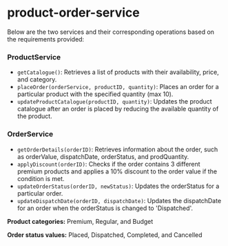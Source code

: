 # product-order-service

Below are the two services and their corresponding operations based on the requirements provided:

### ProductService

- `getCatalogue()`: Retrieves a list of products with their availability, price, and category.
- `placeOrder(orderService, productID, quantity)`: Places an order for a particular product with the specified quantity (max 10).
- `updateProductCatalogue(productID, quantity)`: Updates the product catalogue after an order is placed by reducing the available quantity of the product.

### OrderService

- `getOrderDetails(orderID)`: Retrieves information about the order, such as orderValue, dispatchDate, orderStatus, and prodQuantity.
- `applyDiscount(orderID)`: Checks if the order contains 3 different premium products and applies a 10% discount to the order value if the condition is met.
- `updateOrderStatus(orderID, newStatus)`: Updates the orderStatus for a particular order.
- `updateDispatchDate(orderID, dispatchDate)`: Updates the dispatchDate for an order when the orderStatus is changed to 'Dispatched'.

**Product categories:** Premium, Regular, and Budget

**Order status values:** Placed, Dispatched, Completed, and Cancelled
